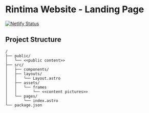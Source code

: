 # Rintima Website - Landing Page

[![Netlify Status](https://api.netlify.com/api/v1/badges/f8b264a5-ee8b-4357-aeb4-fafbefeaf05e/deploy-status)](https://app.netlify.com/sites/rintima/deploys)

## Project Structure

```text
/
├── public/
│   └── <<public content>>
├── src/
│   ├── components/
│   ├── layouts/
│   │   └── Layout.astro
│   ├── assets/
│   │   └── frames
│   │       └── <<content pictures>>
│   └── pages/
│       └── index.astro
└── package.json
```
